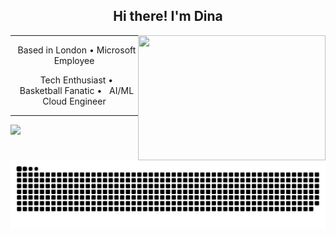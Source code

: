 <div align="center">
  <h2>Hi there! I'm Dina </h2>
  
  <img src="https://media.tenor.com/xwARyAaoSJEAAAAC/all-good-its-all-good.gif" height="200" width="300" align="right"></img>

 <p align="center">
<!--      <a target="_blank" href="https://www.linkedin.com/in/dina-dede/">Linkedin</a> •
    <a target="_blank" href="https://stackoverflow.com/users/11642286/zoispag">Stack Overflow</a> •
    <a target="_blank" href="https://twitter.com/zoispag">Twitter</a> -->
 </p> 

  <hr />
  
<p align="center">
    <p>&nbsp;&nbsp;Based in London &bull; Microsoft Employee </p>
    <p>&nbsp;&nbsp;Tech Enthusiast &bull; &nbsp;&nbsp;Basketball Fanatic &bull; &nbsp;&nbsp;AI/ML Cloud Engineer </p>
 </p>

  <hr />
</div>

 <a href="https://github.com/dina-dede">
  <div>
    <img width="49%" src="https://github-readme-stats.vercel.app/api?username=dina-dede&show_icons=true&theme=vue-dark&count_private=true"/>
  </div> 

  <div align="center">
    <img src="https://raw.githubusercontent.com/zoispag/zoispag/output/github-contribution-grid-snake.svg"/>
  </div>
</a>
